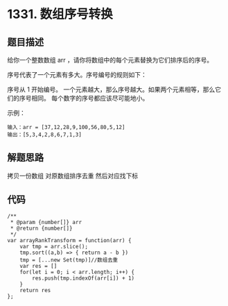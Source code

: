 # 1331. 数组序号转换

## 题目描述
给你一个整数数组 arr ，请你将数组中的每个元素替换为它们排序后的序号。

序号代表了一个元素有多大。序号编号的规则如下：

序号从 1 开始编号。
一个元素越大，那么序号越大。如果两个元素相等，那么它们的序号相同。
每个数字的序号都应该尽可能地小。

示例：
```
输入：arr = [37,12,28,9,100,56,80,5,12]
输出：[5,3,4,2,8,6,7,1,3]
```

## 解题思路
拷贝一份数组 对原数组排序去重 然后对应找下标


## 代码
```
/**
 * @param {number[]} arr
 * @return {number[]}
 */
var arrayRankTransform = function(arr) {
    var tmp = arr.slice();
    tmp.sort((a,b) => { return a - b })
    tmp = [...new Set(tmp)]//数组去重
    var res = []
    for(let i = 0; i < arr.length; i++) {
        res.push(tmp.indexOf(arr[i]) + 1)
    }
    return res
};
```